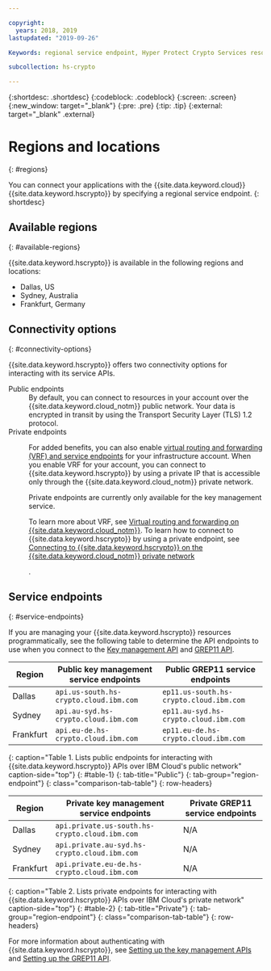 ```yaml
---

copyright:
  years: 2018, 2019
lastupdated: "2019-09-26"

Keywords: regional service endpoint, Hyper Protect Crypto Services resources, API endpoints, public service endpoint, private service endpoint, available regions

subcollection: hs-crypto

---
```


{:shortdesc: .shortdesc}
{:codeblock: .codeblock}
{:screen: .screen}
{:new_window: target="_blank"}
{:pre: .pre}
{:tip: .tip}
{:external: target="_blank" .external}

# Regions and locations
{: #regions}

You can connect your applications with the {{site.data.keyword.cloud}} {{site.data.keyword.hscrypto}} by specifying a regional service endpoint.
{: shortdesc}

 ## Available regions
{: #available-regions}

{{site.data.keyword.hscrypto}} is available in the following regions and locations:

- Dallas, US
- Sydney, Australia
- Frankfurt, Germany

## Connectivity options
{: #connectivity-options}

{{site.data.keyword.hscrypto}} offers two connectivity options for interacting with its service APIs.

<dl>
    <dt>Public endpoints</dt>
        <dd>By default, you can connect to resources in your account over the {{site.data.keyword.cloud_notm}} public network. Your data is encrypted in transit by using the Transport Security Layer (TLS) 1.2 protocol.
        </dd>
    <dt>Private endpoints</dt>
        <dd>
        <p>For added benefits, you can also enable <a href="/docs/account?topic=account-vrf-service-endpoint" target="_blank" class="external"> virtual routing and forwarding (VRF) and service endpoints</a> for your infrastructure account. When you enable VRF for your account, you can connect to {{site.data.keyword.hscrypto}} by using a private IP that is accessible only through the {{site.data.keyword.cloud_notm}} private network.</p>
        <p>Private endpoints are currently only available for the key management service.</p>
        <p>To learn more about VRF, see <a href="/docs/resources?topic=direct-link-overview-of-virtual-routing-and-forwarding-vrf-on-ibm-cloud" target="_blank" class="external">Virtual routing and forwarding on {{site.data.keyword.cloud_notm}}</a>. To learn how to connect to {{site.data.keyword.hscrypto}} by using a private endpoint, see <a href="/docs/services/hs-crypto?topic=hs-crypto-private-endpoints">Connecting to {{site.data.keyword.hscrypto}} on the {{site.data.keyword.cloud_notm}} private network</a><p>.
        </dd>
</dl>

## Service endpoints
{: #service-endpoints}

If you are managing your {{site.data.keyword.hscrypto}} resources programmatically, see the following table to determine the API endpoints to use when you connect to the [Key management API](https://{DomainName}/apidocs/hs-crypto) and  [GREP11 API](/docs/services/hs-crypto?topic=hs-crypto-grep11-api-ref).

| Region        | Public key management service endpoints             |Public GREP11 service endpoints|
| ------------- | ---------------------------- |---------------------------- |
| Dallas        | `api.us-south.hs-crypto.cloud.ibm.com` |`ep11.us-south.hs-crypto.cloud.ibm.com` |
| Sydney        | `api.au-syd.hs-crypto.cloud.ibm.com`   |`ep11.au-syd.hs-crypto.cloud.ibm.com`   |
| Frankfurt     | `api.eu-de.hs-crypto.cloud.ibm.com`    |`ep11.eu-de.hs-crypto.cloud.ibm.com`    |
{: caption="Table 1. Lists public endpoints for interacting with {{site.data.keyword.hscrypto}} APIs over IBM Cloud's public network" caption-side="top"}
{: #table-1}
{: tab-title="Public"}
{: tab-group="region-endpoint"}
{: class="comparison-tab-table"}
{: row-headers}

| Region        | Private key management service endpoints             |Private GREP11 service endpoints|                 
| ------------- | ------------------------------------ |------------------------------------ |
| Dallas        | `api.private.us-south.hs-crypto.cloud.ibm.com` | N/A |
| Sydney        | `api.private.au-syd.hs-crypto.cloud.ibm.com`   | N/A |
| Frankfurt     | `api.private.eu-de.hs-crypto.cloud.ibm.com`    | N/A |
{: caption="Table 2. Lists private endpoints for interacting with {{site.data.keyword.hscrypto}} APIs over IBM Cloud's private network" caption-side="top"}
{: #table-2}
{: tab-title="Private"}
{: tab-group="region-endpoint"}
{: class="comparison-tab-table"}
{: row-headers}

For more information about authenticating with {{site.data.keyword.hscrypto}}, see [Setting up the key management APIs](/docs/services/hs-crypto?topic=hs-crypto-set-up-kms-api) and [Setting up the GREP11 API](/docs/services/hs-crypto?topic=hs-crypto-set-up-grep11-api).

